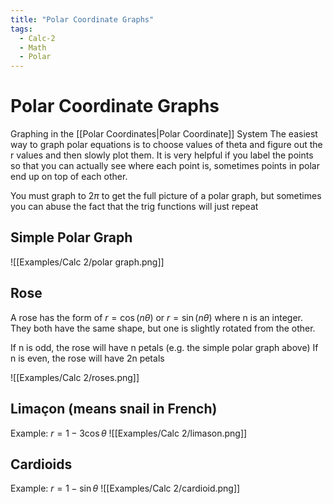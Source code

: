 ```yaml
---
title: "Polar Coordinate Graphs"
tags:
  - Calc-2
  - Math
  - Polar
---
```


# Polar Coordinate Graphs

Graphing in the [[Polar Coordinates|Polar Coordinate]] System
The easiest way to graph polar equations is to choose values of theta and figure out the r values and then slowly plot them.
It is very helpful if you label the points so that you can actually see where each point is, sometimes points in polar end up on top of each other.

You must graph to $2\pi$ to get the full picture of a polar graph, but sometimes you can abuse the fact that the trig functions will just repeat

## Simple Polar Graph

![[Examples/Calc 2/polar graph.png]]

## Rose

A rose has the form of $r = \cos(n\theta)$ or $r = \sin(n\theta)$ where n is an integer.
They both have the same shape, but one is slightly rotated from the other.

If n is odd, the rose will have n petals (e.g. the simple polar graph above)
If n is even, the rose will have 2n petals

![[Examples/Calc 2/roses.png]]

## Limaçon (means snail in French)

Example: $r = 1 - 3 \cos \theta$
![[Examples/Calc 2/limason.png]]

## Cardioids

Example: $r = 1 - \sin \theta$
![[Examples/Calc 2/cardioid.png]]
